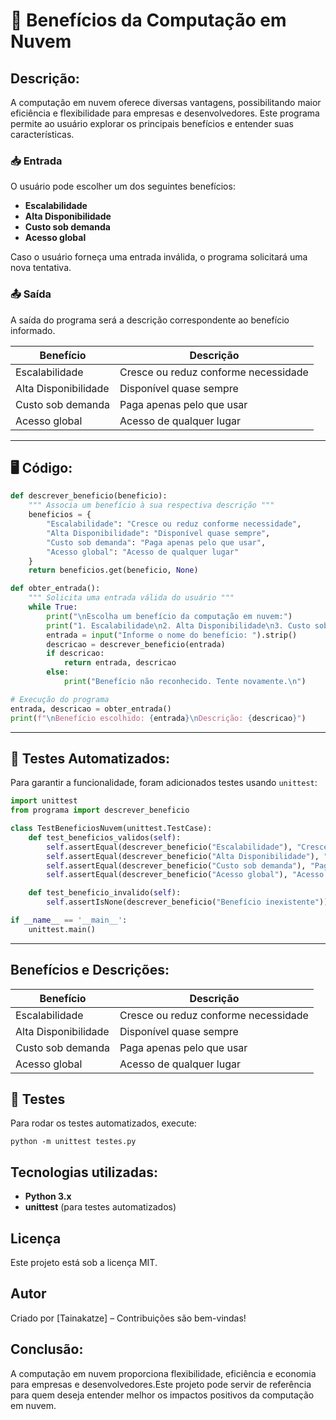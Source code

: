# 📂 **Benefícios da Computação em Nuvem**  

## **Descrição:**  
A computação em nuvem oferece diversas vantagens, possibilitando maior eficiência e flexibilidade para empresas e desenvolvedores. Este programa permite ao usuário explorar os principais benefícios e entender suas características.  

### 📥 **Entrada**  
O usuário pode escolher um dos seguintes benefícios:  
- **Escalabilidade**  
- **Alta Disponibilidade**  
- **Custo sob demanda**  
- **Acesso global**  

Caso o usuário forneça uma entrada inválida, o programa solicitará uma nova tentativa.  

### 📤 **Saída**  
A saída do programa será a descrição correspondente ao benefício informado.  

| **Benefício**             | **Descrição**                           |
|--------------------------|----------------------------------------|
| Escalabilidade          | Cresce ou reduz conforme necessidade  |
| Alta Disponibilidade    | Disponível quase sempre              |
| Custo sob demanda      | Paga apenas pelo que usar            |
| Acesso global          | Acesso de qualquer lugar             |

---

## 🖥️ **Código:**  


```python
def descrever_beneficio(beneficio):
    """ Associa um benefício à sua respectiva descrição """
    beneficios = {
        "Escalabilidade": "Cresce ou reduz conforme necessidade",
        "Alta Disponibilidade": "Disponível quase sempre",
        "Custo sob demanda": "Paga apenas pelo que usar",
        "Acesso global": "Acesso de qualquer lugar"
    }
    return beneficios.get(beneficio, None)

def obter_entrada():
    """ Solicita uma entrada válida do usuário """
    while True:
        print("\nEscolha um benefício da computação em nuvem:")
        print("1. Escalabilidade\n2. Alta Disponibilidade\n3. Custo sob demanda\n4. Acesso global")
        entrada = input("Informe o nome do benefício: ").strip()
        descricao = descrever_beneficio(entrada)
        if descricao:
            return entrada, descricao
        else:
            print("Benefício não reconhecido. Tente novamente.\n")

# Execução do programa
entrada, descricao = obter_entrada()
print(f"\nBenefício escolhido: {entrada}\nDescrição: {descricao}")
```

---

## 🧪 **Testes Automatizados:**  

Para garantir a funcionalidade, foram adicionados testes usando `unittest`:  

```python
import unittest
from programa import descrever_beneficio

class TestBeneficiosNuvem(unittest.TestCase):
    def test_beneficios_validos(self):
        self.assertEqual(descrever_beneficio("Escalabilidade"), "Cresce ou reduz conforme necessidade")
        self.assertEqual(descrever_beneficio("Alta Disponibilidade"), "Disponível quase sempre")
        self.assertEqual(descrever_beneficio("Custo sob demanda"), "Paga apenas pelo que usar")
        self.assertEqual(descrever_beneficio("Acesso global"), "Acesso de qualquer lugar")

    def test_beneficio_invalido(self):
        self.assertIsNone(descrever_beneficio("Benefício inexistente"))

if __name__ == '__main__':
    unittest.main()
```

---

## Benefícios e Descrições: 

| **Benefício**             | **Descrição**                           |
|--------------------------|----------------------------------------|
| Escalabilidade          | Cresce ou reduz conforme necessidade  |
| Alta Disponibilidade    | Disponível quase sempre              |
| Custo sob demanda      | Paga apenas pelo que usar            |
| Acesso global          | Acesso de qualquer lugar             |

## 🧪 Testes  
Para rodar os testes automatizados, execute:  
```
python -m unittest testes.py
```

## Tecnologias utilizadas:  
- **Python 3.x**  
- **unittest** (para testes automatizados)  

##  Licença  
Este projeto está sob a licença MIT.

##  Autor  
Criado por [Tainakatze] – Contribuições são bem-vindas! 


##  **Conclusão:**  
A computação em nuvem proporciona flexibilidade, eficiência e economia para empresas e desenvolvedores.Este projeto pode servir de referência para quem deseja entender melhor os impactos positivos da computação em nuvem. 
